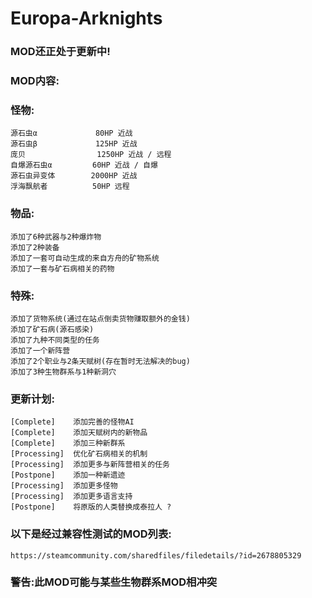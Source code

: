 # Europa-Arknights
### MOD还正处于更新中!
### MOD内容:
### 怪物:
    源石虫α             80HP 近战
    源石虫β             125HP 近战
    庞贝                1250HP 近战 / 远程
    自爆源石虫α         60HP 近战 / 自爆
    源石虫异变体        2000HP 近战
    浮海飘航者          50HP 远程
### 物品:
    添加了6种武器与2种爆炸物
    添加了2种装备
    添加了一套可自动生成的来自方舟的矿物系统
    添加了一套与矿石病相关的药物
### 特殊:
    添加了货物系统(通过在站点倒卖货物赚取额外的金钱)
    添加了矿石病(源石感染)
    添加了九种不同类型的任务
    添加了一个新阵营
    添加了2个职业与2条天赋树(存在暂时无法解决的bug)
    添加了3种生物群系与1种新洞穴
### 更新计划:
    [Complete]    添加完善的怪物AI 
    [Complete]    添加天赋树内的新物品
    [Complete]    添加三种新群系
    [Processing]  优化矿石病相关的机制
    [Processing]  添加更多与新阵营相关的任务
    [Postpone]    添加一种新遗迹
    [Processing]  添加更多怪物
    [Processing]  添加更多语言支持
    [Postpone]    将原版的人类替换成泰拉人 ?
### 以下是经过兼容性测试的MOD列表:
    https://steamcommunity.com/sharedfiles/filedetails/?id=2678805329
### 警告:此MOD可能与某些生物群系MOD相冲突

